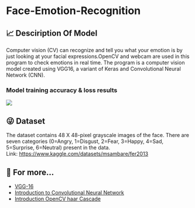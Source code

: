# Face-Emotion-Recognition


## :chart_with_upwards_trend: Desciription Of Model
Computer vision (CV) can recognize and tell you what your emotion is by just looking at your facial expressions.OpenCV and webcam are used in this program to check emotions in real time. The program is a computer vision model created using VGG16, a variant of Keras and Convolutional Neural Network (CNN).


### Model training accuracy & loss results
<img src="https://github.com/elifsare/Realtime-Emotion-Recognition/blob/main/reasults.png" />


## :stuck_out_tongue_winking_eye: Dataset
The dataset contains 48 X 48-pixel grayscale images of the face. There are seven categories (0=Angry, 1=Disgust, 2=Fear, 3=Happy, 4=Sad, 5=Surprise, 6=Neutral) present in the data.
</br> Link:
https://www.kaggle.com/datasets/msambare/fer2013


## :monocle_face: For more...
- [VGG-16](https://www.geeksforgeeks.org/vgg-16-cnn-model/)
- [Introduction to Convolutional Neural Network](https://pythongeeks.org/convolutional-neural-network/)
- [Introduction OpenCV haar Cascade](https://www.educba.com/opencv-haar-cascade/)
